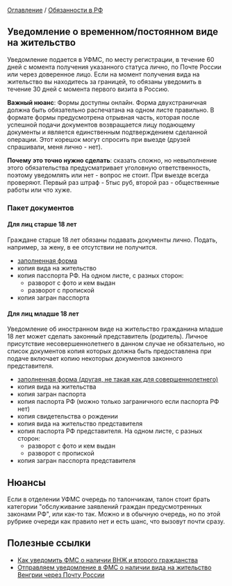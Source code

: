 [Оглавление](/faq/) / [Обязанности в РФ](/faq/docs/Обязанности_в_РФ.html)

## Уведомление о временном/постоянном виде на жительство
Уведомление подается в УФМС, по месту регистрации, в течение 60 дней с момента получения указанного статуса лично, по Почте России или через доверенное лицо. Если на момент получения вида на жительство вы находитесь за границей, то обязаны уведомить в течение 30 дней с момента первого визита в Россию.

**Важный нюанс**: Формы доступны онлайн. Форма двухстраничная должна быть обязательно распечатана на одном листе правильно. В формате формы предусмотрена отрывная часть, которая после успешной подачи документов возвращается лицу подающему документы и является единственным подтверждением сделанной операции. Этот корешок могут спросить при выезде (друзей спрашивали, меня лично - нет).

**Почему это точно нужно сделать**: сказать сложно, но невыполнение этого обязательства предусматривает уголовную ответственность, поэтому уведомлять или нет - вопрос не стоит. При выезде всегда проверяют. Первый раз штраф - 5тыс руб, второй раз - общественные работы или что хуже.

### Пакет документов
#### Для лиц старше 18 лет
Граждане старше 18 лет обязаны подавать документы лично. Подать, например, за жену, в ее отсутствии не получится.
* [заполненная форма](../misc/after_18.pdf)
* копия вида на жительство
* копия пасспорта РФ. На одном листе, с разных сторон:
  * разворот с фото и кем выдан
  * разворот с пропиской
* копия загран пасспорта
#### Для лиц младше 18 лет
Уведомление об иностранном виде на жительство гражданина младше 18 лет может сделать законный представитель (родитель). Личное присутствие несовершеннолетнего в данном случае не обязательно, но список документов копия которых должна быть предоставлена при подаче включает копию некоторых документов законного представителя.
* [заполненная форма (другая, не такая как для совершеннолетнего)](../misc/before_18.pdf)
* копия вида на жительства
* копия загран паспорта
* копия паспорта РФ (можно только заграничного если паспорта РФ нет)
* копия свидетельства о рождении
* копия вида на жительство представителя
* копия паспорта РФ представителя. На одном листе, с разных сторон:
  * разворот с фото и кем выдан
  * разворот с пропиской
* копия загран пасспорта представителя

## Нюансы
Если в отделении УФМС очередь по талончикам, талон стоит брать категории "обслуживание заявлений граждан предусмотренных законами РФ", или как-то так. Можно и в обычную очередь, но по этой рубрике очереди как правило нет и есть шанс, что вызовут почти сразу.

## Полезные ссылки
* [Как уведомить ФМС о наличии ВНЖ и второго гражданства](http://prian.ru/pub/31733.html)
* [Отправляем уведомление в ФМС о наличии вида на жительство Венгрии через Почту России](http://www.my-vengria.ru/2015/03/29/отправляем-уведомление-фмс-о-наличии-вида-на-жительство-венгрии-через-почту-россии/)